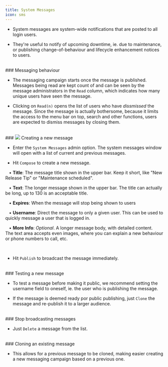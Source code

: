 ```yaml
---
title: System Messages
icon: sms
---
```


* System messages are system-wide notifications
that are posted to all login users. 

* They're useful to notify of upcoming downtime, ie. due to 
maintenance, or publishing change-of-behaviour and lifecycle enhancement notices
to users. 

<br />
### Messaging behaviour

* The messaging campaign starts once the message is published. 
Messages being read are kept count of and can be seen by
the message administrators in the `Read` column, which
indicates how many unique users have seen the message. 

* Clicking on `Read(n)` opens the list of users who have
*dissmissed* the message. Since the message is actually
bothersome, because it limits the access to the menu bar
on top, search and other functions, users are expected to 
dismiss messages by closing them.

<br />
### <img src="/static/images/icons/edit.gif" /> Creating a new message

* Enter the `System Messages` admin option. The system messages
window will open with a list of current and previous messages.

* Hit `Compose` to create a new message.  <br />


&nbsp; &nbsp;• **Title**: The message title shown in the upper bar. Keep it short, like "New Release Tip" or "Maintenance scheduled". <br />

&nbsp; &nbsp;• **Text**: The longer message shown in the upper bar. The title can actually be long, up to 130 is an acceptable title. <br />

&nbsp; &nbsp;• **Expires**: When the message will stop being shown to users <br />

&nbsp; &nbsp;• **Username**: Direct the message to only a given user. This can be used to quickly message a user that is logged in.  <br />

&nbsp; &nbsp;• **More Info**: *Optional*. A longer message body, with detailed content.  
The text area accepts even images, where you can explain a new behaviour or phone numbers to call, etc.  <br />

<br />

* Hit `Publish` to broadcast the message immediately. 

<br />
### Testing a new message

* To test a message before making it public, 
we recommend setting the username field to oneself, ie.
the user who is publishing the message. 

* If the message is deemed ready por public 
publishing, just `Clone` the message and re-publish it 
to a larger audience. 

<br />
### Stop broadcasting messages

* Just `Delete` a message from the list. 


<br />
### Cloning an existing message

* This allows for a previous message to be cloned, making easier creating a new messaging
campaign based on a previous one. 

